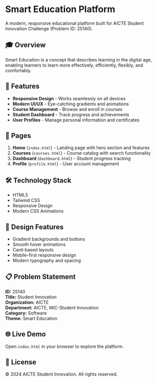 # Smart Education Platform

A modern, responsive educational platform built for AICTE Student Innovation Challenge (Problem ID: 25140).

## 🎓 Overview

Smart Education is a concept that describes learning in the digital age, enabling learners to learn more effectively, efficiently, flexibly, and comfortably.

## 🚀 Features

- **Responsive Design** - Works seamlessly on all devices
- **Modern UI/UX** - Eye-catching gradients and animations
- **Course Management** - Browse and enroll in courses
- **Student Dashboard** - Track progress and achievements
- **User Profiles** - Manage personal information and certificates

## 📱 Pages

1. **Home** (`index.html`) - Landing page with hero section and features
2. **Courses** (`courses.html`) - Course catalog with search functionality
3. **Dashboard** (`dashboard.html`) - Student progress tracking
4. **Profile** (`profile.html`) - User account management

## 🛠️ Technology Stack

- HTML5
- Tailwind CSS
- Responsive Design
- Modern CSS Animations

## 🎨 Design Features

- Gradient backgrounds and buttons
- Smooth hover animations
- Card-based layouts
- Mobile-first responsive design
- Modern typography and spacing

## 📋 Problem Statement

**ID:** 25140  
**Title:** Student Innovation  
**Organization:** AICTE  
**Department:** AICTE, MIC-Student Innovation  
**Category:** Software  
**Theme:** Smart Education

## 🌐 Live Demo

Open `index.html` in your browser to explore the platform.

## 📄 License

© 2024 AICTE Student Innovation. All rights reserved.